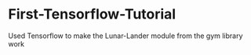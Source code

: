 # First-Tensorflow-Tutorial
Used Tensorflow to make the Lunar-Lander module from the gym library work
